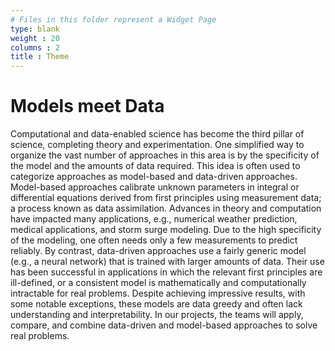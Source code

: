 ```yaml
---
# Files in this folder represent a Widget Page
type: blank
weight : 20
columns : 2
title : Theme
---
```


# Models meet Data

Computational and data-enabled science has become the third pillar of science, completing theory and experimentation. One simplified way to organize the vast number of approaches in this area is by the specificity of the model and the amounts of data required. This idea is often used to categorize approaches as model-based and data-driven approaches.  Model-based approaches calibrate unknown parameters in integral or differential equations derived from first principles using measurement data; a process known as data assimilation. Advances in theory and computation have impacted many applications, e.g., numerical weather prediction, medical applications, and storm surge modeling. Due to the high specificity of the modeling, one often needs only a few measurements to predict reliably. By contrast, data-driven approaches use a fairly generic model (e.g., a neural network) that is trained with larger amounts of data. Their use has been successful in applications in which the relevant first principles are ill-defined, or a consistent model is mathematically and computationally intractable for real problems. Despite achieving impressive results, with some notable exceptions, these models are data greedy and often lack understanding and interpretability. In our projects, the teams will apply, compare, and combine data-driven and model-based approaches to solve real problems.

